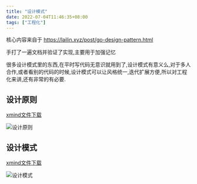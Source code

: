 ```yaml
---
title: "设计模式"
date: 2022-07-04T11:46:35+08:00
tags: ["工程化"]
---
```


核心内容来自于 https://lailin.xyz/post/go-design-pattern.html

手打了一遍文档并验证了实现,主要用于加强记忆

很多设计模式里的东西,在平时写代码无意识就用到了,设计模式有意义么,对于多人合作,或者看别的代码的时候,设计模式可以让风格统一,迭代扩展方便,所以对工程化来讲,还有非常的有必要.

## 设计原则

[xmind文件下载](https://inksnw.asuscomm.com:3001/blog/%E8%AE%BE%E8%AE%A1%E5%8E%9F%E5%88%99.xmind)

![设计原则](https://inksnw.asuscomm.com:3001/blog/%E8%AE%BE%E8%AE%A1%E5%8E%9F%E5%88%99.png)

## 设计模式
[xmind文件下载](https://inksnw.asuscomm.com:3001/blog/设计模式.xmind)

![设计模式](https://inksnw.asuscomm.com:3001/blog/%E8%AE%BE%E8%AE%A1%E6%A8%A1%E5%BC%8F.png)



